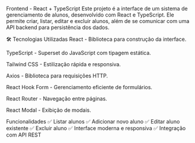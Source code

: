  Frontend - React + TypeScript
Este projeto é a interface de um sistema de gerenciamento de alunos, desenvolvido com React e TypeScript. Ele permite criar, listar, editar e excluir alunos, além de se comunicar com uma API backend para persistência dos dados.

🛠️ Tecnologias Utilizadas
React - Biblioteca para construção da interface.

TypeScript - Superset do JavaScript com tipagem estática.

Tailwind CSS - Estilização rápida e responsiva.

Axios - Biblioteca para requisições HTTP.

React Hook Form - Gerenciamento eficiente de formulários.

React Router - Navegação entre páginas.

React Modal - Exibição de modais.

Funcionalidades
✅ Listar alunos
✅ Adicionar novo aluno
✅ Editar aluno existente
✅ Excluir aluno
✅ Interface moderna e responsiva
✅ Integração com API REST

